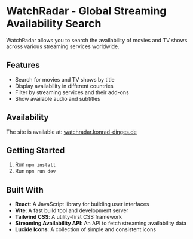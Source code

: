 # WatchRadar - Global Streaming Availability Search

WatchRadar allows you to search the availability of movies and TV shows across various streaming services worldwide.

## Features

- Search for movies and TV shows by title
- Display availability in different countries
- Filter by streaming services and their add-ons
- Show available audio and subtitles

## Availability

The site is available at: [watchradar.konrad-dinges.de](https://watchradar.konrad-dinges.de)

## Getting Started

1. Run `npm install`
2. Run `npm run dev`

## Built With

- **React**: A JavaScript library for building user interfaces
- **Vite**: A fast build tool and development server
- **Tailwind CSS**: A utility-first CSS framework
- **Streaming Availability API**: An API to fetch streaming availability data
- **Lucide Icons**: A collection of simple and consistent icons
